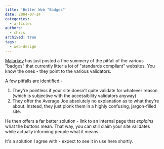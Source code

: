 ```yaml
---
title: 'Better Web "Badges"'
date: 2004-07-14
categories:
  - articles
authors:
  - chris
archived: true
tags:
  - web-design
---
```


[Malarkey](http://www.stuffandnonsense.co.uk/archives/wearing_badges_is_not_enough.html) has just posted a fine summery of the pitfall of the various "badges" that currently litter a lot of "standards compliant" websites. You know the ones - they point to the various validators.

A few pitfalls are identified -

1. They're pointless if your site doesn't quite validate for whatever reason (which is subjective with the accessibility validators anyway)
2. They offer the Average Joe absolutely no explanation as to what they're about. Instead, they just plonk them in a highly confusing, jargon-filled site.

He then offers a far better solution - link to an internal page that _explains_ what the buttons mean. That way, you can still claim your site validates while actually informing people what it means.

It's a solution I agree with - expect to see it in use here shortly.
